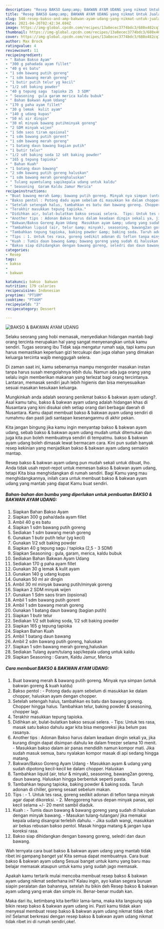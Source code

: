 ```yaml
---
description: "Resep BAKSO &amp;amp; BAKWAN AYAM UDANG yang nikmat Untuk Jualan"
title: "Resep BAKSO &amp;amp; BAKWAN AYAM UDANG yang nikmat Untuk Jualan"
slug: 548-resep-bakso-and-amp-bakwan-ayam-udang-yang-nikmat-untuk-jualan
date: 2021-04-26T02:42:34.694Z
image: https://img-global.cpcdn.com/recipes/13a8ecec3774bdc3/680x482cq70/bakso-bakwan-ayam-udang-foto-resep-utama.jpg
thumbnail: https://img-global.cpcdn.com/recipes/13a8ecec3774bdc3/680x482cq70/bakso-bakwan-ayam-udang-foto-resep-utama.jpg
cover: https://img-global.cpcdn.com/recipes/13a8ecec3774bdc3/680x482cq70/bakso-bakwan-ayam-udang-foto-resep-utama.jpg
author: Max Brock
ratingvalue: 4
reviewcount: 11
recipeingredient:
- " Bahan Bakso Ayam"
- "300 g pahadada ayam fillet"
- "40 g es batu"
- "1 sdm bawang putih goreng"
- "1 sdm bawang merah goreng"
- "1 butir putih telur yg kecil"
- "1/2 sdt baking powder"
- "40 g tepung sagu  tapioka 25  3 SDM"
- " Seasoning  gula garam merica kaldu bubuk"
- " Bahan Bakwan Ayam Udang"
- "170 g paha ayam fillet"
- "30 g lemak  kulit ayam"
- "140 g udang kupas"
- "50 ml air dingin"
- "30 ml minyak bawang putihminyak goreng"
- "2 SDM minyak wijen"
- "1 Sdm saos tiram opsional"
- "1 sdm bawang putih gorent"
- "1 sdm bawang merah goreng"
- "1 batang daun bawang bagian putih"
- "1 butir telur"
- "1/2 sdt baking soda 12 sdt baking powder"
- "165 g tepung tapioka"
- " Bahan Kuah"
- "1 batang daun bawang"
- "2 sdm bawang putih goreng haluskan"
- "1 sdm bawang merah gorenghaluskan"
- " Tulang ayamtulang sapikepala udang untuk kaldu"
- " Seasoning  Garam Kaldu Jamur Merica"
recipeinstructions:
- "Buat bawang merah &amp; bawang putih goreng. Minyak nya simpan (untuk bakwan goreng &amp; kuah kaldu)"
- "Bakso pentol : Potong dadu ayam sebelum di masukkan ke dalam chopper, haluskan ayam dengan chopper."
- "Setelah setengah halus, tambahkan es batu dan bawang goreng. Chopper hingga halus. Tambahkan telur, baking powder &amp; seasoning, chopper lagi."
- "Terakhir masukkan tepung tapioka."
- "Didihkan air, bulat-bulatkan bakso sesuai selera.  Tips: Untuk tes rasa, masak satu bakso dahulu agar kita bisa mengoreksi jika belum pas rasanya."
- "Another tips : Adonan Bakso harus dalam keadaan dingin sekali ya, jika kurang dingin dapat disimpan dahulu ke dalam freezer selama 10 menit. Masukkan bakso dalam air panas mendidih namun kompor mati. Jika sudah masuk semua, baru nyalakan kompor masak di api sedang hingga matang."
- "Bakwan/Bakso Goreng Ayam Udang  Masukkan ayam &amp; udang yang sudah dipotong kecil-kecil ke dalam chopper. Haluskan"
- "Tambahkan liquid (air, telur &amp; minyak), seasoning, bawang2an goreng, daun bawang. Haluskan hingga berbentuk seperti pasta."
- "Tambahkan tepung tapioka, baking powder &amp; baking soda. Taruh adonan di chiller, goreng sesaat sebelum makan."
- "Tips : 1. Untuk tes rasa, goreng sedikit adonan di teflon tanpa minyak agar dapat dikoreksi. 2. Menggoreng harus depan minyak panas, api kecil selama +/- 20 menit sambil diaduk."
- "Kuah : Tumis daun bawang &amp; bawang goreng yang sudah di haluskan dengan minyak bawang. Masukan tulang-tulangan/ jika memakai kepala udang disangrai terlebih dahulu.  Jika sudah wangi, masukkan air bekas rebusan bakso pentol. Masak hingga matang &amp; jangan lupa koreksi rasa."
- "Bakso siap dihidangkan dengan bawang goreng, seledri dan daun bawang."
categories:
- Resep
tags:
- bakso
- 
- bakwan

katakunci: bakso  bakwan 
nutrition: 179 calories
recipecuisine: Indonesian
preptime: "PT18M"
cooktime: "PT46M"
recipeyield: "3"
recipecategory: Dessert

---
```



![BAKSO &amp; BAKWAN AYAM UDANG](https://img-global.cpcdn.com/recipes/13a8ecec3774bdc3/680x482cq70/bakso-bakwan-ayam-udang-foto-resep-utama.jpg)

Selaku seorang yang hobi memasak, menyediakan hidangan mantab bagi orang tercinta merupakan hal yang sangat menyenangkan untuk kamu sendiri. Tugas seorang ibu Tidak saja mengatur rumah saja, tapi kamu pun harus memastikan keperluan gizi tercukupi dan juga olahan yang dimakan keluarga tercinta wajib menggugah selera.

Di zaman  saat ini, kamu sebenarnya mampu mengorder masakan instan tanpa harus susah mengolahnya lebih dulu. Namun ada juga orang yang selalu ingin memberikan makanan yang terlezat bagi orang tercintanya. Lantaran, memasak sendiri jauh lebih higienis dan bisa menyesuaikan sesuai masakan kesukaan keluarga. 



Mungkinkah anda adalah seorang penikmat bakso &amp; bakwan ayam udang?. Asal kamu tahu, bakso &amp; bakwan ayam udang adalah hidangan khas di Nusantara yang kini disukai oleh setiap orang dari berbagai daerah di Nusantara. Kamu dapat membuat bakso &amp; bakwan ayam udang sendiri di rumahmu dan pasti jadi santapan kesenanganmu di akhir pekan.

Kita jangan bingung jika kamu ingin menyantap bakso &amp; bakwan ayam udang, sebab bakso &amp; bakwan ayam udang mudah untuk ditemukan dan juga kita pun boleh membuatnya sendiri di tempatmu. bakso &amp; bakwan ayam udang boleh dimasak lewat bermacam cara. Kini pun sudah banyak resep kekinian yang menjadikan bakso &amp; bakwan ayam udang semakin mantap.

Resep bakso &amp; bakwan ayam udang pun mudah sekali untuk dibuat, lho. Anda tidak usah repot-repot untuk memesan bakso &amp; bakwan ayam udang, tetapi Kita bisa menghidangkan di rumah sendiri. Bagi Kamu yang mau menghidangkannya, inilah cara untuk membuat bakso &amp; bakwan ayam udang yang mantab yang dapat Kamu buat sendiri.

<!--inarticleads1-->

##### Bahan-bahan dan bumbu yang diperlukan untuk pembuatan BAKSO &amp; BAKWAN AYAM UDANG:

1. Siapkan  Bahan Bakso Ayam
1. Siapkan 300 g paha/dada ayam fillet
1. Ambil 40 g es batu
1. Siapkan 1 sdm bawang putih goreng
1. Sediakan 1 sdm bawang merah goreng
1. Gunakan 1 butir putih telur (yg kecil)
1. Gunakan 1/2 sdt baking powder
1. Siapkan 40 g tepung sagu / tapioka (2,5 - 3 SDM)
1. Siapkan  Seasoning : gula, garam, merica, kaldu bubuk
1. Sediakan  Bahan Bakwan Ayam Udang
1. Sediakan 170 g paha ayam fillet
1. Gunakan 30 g lemak &amp; kulit ayam
1. Gunakan 140 g udang kupas
1. Gunakan 50 ml air dingin
1. Ambil 30 ml minyak bawang putih/minyak goreng
1. Siapkan 2 SDM minyak wijen
1. Gunakan 1 Sdm saos tiram (opsional)
1. Ambil 1 sdm bawang putih gorent
1. Ambil 1 sdm bawang merah goreng
1. Gunakan 1 batang daun bawang (bagian putih)
1. Siapkan 1 butir telur
1. Sediakan 1/2 sdt baking soda, 1/2 sdt baking powder
1. Siapkan 165 g tepung tapioka
1. Siapkan  Bahan Kuah
1. Ambil 1 batang daun bawang
1. Ambil 2 sdm bawang putih goreng, haluskan
1. Siapkan 1 sdm bawang merah goreng,haluskan
1. Sediakan  Tulang ayam/tulang sapi/kepala udang untuk kaldu
1. Siapkan  Seasoning : Garam, Kaldu Jamur, Merica




<!--inarticleads2-->

##### Cara membuat BAKSO &amp; BAKWAN AYAM UDANG:

1. Buat bawang merah &amp; bawang putih goreng. Minyak nya simpan (untuk bakwan goreng &amp; kuah kaldu)
1. Bakso pentol : - Potong dadu ayam sebelum di masukkan ke dalam chopper, haluskan ayam dengan chopper.
1. Setelah setengah halus, tambahkan es batu dan bawang goreng. Chopper hingga halus. Tambahkan telur, baking powder &amp; seasoning, chopper lagi.
1. Terakhir masukkan tepung tapioka.
1. Didihkan air, bulat-bulatkan bakso sesuai selera.  - Tips: Untuk tes rasa, masak satu bakso dahulu agar kita bisa mengoreksi jika belum pas rasanya.
1. Another tips : Adonan Bakso harus dalam keadaan dingin sekali ya, jika kurang dingin dapat disimpan dahulu ke dalam freezer selama 10 menit. - Masukkan bakso dalam air panas mendidih namun kompor mati. Jika sudah masuk semua, baru nyalakan kompor masak di api sedang hingga matang.
1. Bakwan/Bakso Goreng Ayam Udang  - Masukkan ayam &amp; udang yang sudah dipotong kecil-kecil ke dalam chopper. Haluskan
1. Tambahkan liquid (air, telur &amp; minyak), seasoning, bawang2an goreng, daun bawang. Haluskan hingga berbentuk seperti pasta.
1. Tambahkan tepung tapioka, baking powder &amp; baking soda. Taruh adonan di chiller, goreng sesaat sebelum makan.
1. Tips : - 1. Untuk tes rasa, goreng sedikit adonan di teflon tanpa minyak agar dapat dikoreksi. - 2. Menggoreng harus depan minyak panas, api kecil selama +/- 20 menit sambil diaduk.
1. Kuah : - Tumis daun bawang &amp; bawang goreng yang sudah di haluskan dengan minyak bawang. - Masukan tulang-tulangan/ jika memakai kepala udang disangrai terlebih dahulu.  - Jika sudah wangi, masukkan air bekas rebusan bakso pentol. Masak hingga matang &amp; jangan lupa koreksi rasa.
1. Bakso siap dihidangkan dengan bawang goreng, seledri dan daun bawang.




Wah ternyata cara buat bakso &amp; bakwan ayam udang yang mantab tidak ribet ini gampang banget ya! Kita semua dapat membuatnya. Cara buat bakso &amp; bakwan ayam udang Sesuai banget untuk kamu yang baru mau belajar memasak ataupun untuk kamu yang sudah jago memasak.

Apakah kamu tertarik mulai mencoba membuat resep bakso &amp; bakwan ayam udang nikmat sederhana ini? Kalau ingin, ayo kalian segera buruan siapin peralatan dan bahannya, setelah itu bikin deh Resep bakso &amp; bakwan ayam udang yang enak dan simple ini. Benar-benar mudah kan. 

Maka dari itu, ketimbang kita berfikir lama-lama, maka kita langsung saja bikin resep bakso &amp; bakwan ayam udang ini. Pasti kamu tiidak akan menyesal membuat resep bakso &amp; bakwan ayam udang nikmat tidak ribet ini! Selamat berkreasi dengan resep bakso &amp; bakwan ayam udang nikmat tidak ribet ini di rumah sendiri,oke!.

